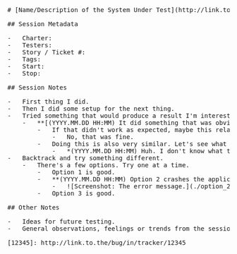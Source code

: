 <pre>
# [Name/Description of the System Under Test](http://link.to.the/system_under_test/in/tracker/)

## Session Metadata

-   Charter:
-   Testers:
-   Story / Ticket #:
-   Tags:
-   Start:
-   Stop:

## Session Notes

-   First thing I did.
-   Then I did some setup for the next thing.
-   Tried something that would produce a result I'm interested in.
    -   **[(YYYY.MM.DD HH:MM) It did something that was obviously wrong.][12345]**
        -   If that didn't work as expected, maybe this related thing would also behave in a similar way?
            -   No, that was fine.
        -   Doing this is also very similar. Let's see what happens.
            -   *(YYYY.MM.DD HH:MM) Huh. I don't know what to think of this behavior. Investigate later, maybe as part of another session.*
-   Backtrack and try something different.
    -   There's a few options. Try one at a time.
        -   Option 1 is good.
        -   **(YYYY.MM.DD HH:MM) Option 2 crashes the application after displaying an error message.**
            -   ![Screenshot: The error message.](./option_2_error_message.jpg)
        -   Option 3 is good.

## Other Notes

-   Ideas for future testing.
-   General observations, feelings or trends from the session.

[12345]: http://link.to.the/bug/in/tracker/12345
</pre>
